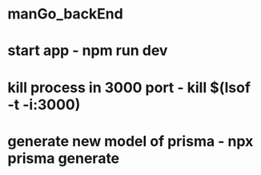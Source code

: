 # manGo_backEnd
# start app - npm run dev
# kill process in 3000 port - kill $(lsof -t -i:3000)
# generate new model of prisma - npx prisma generate
